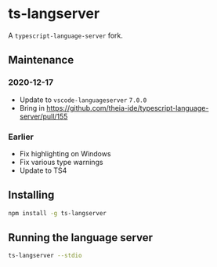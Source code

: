 # ts-langserver

A `typescript-language-server` fork.

## Maintenance

### 2020-12-17

- Update to `vscode-languageserver` `7.0.0`
- Bring in https://github.com/theia-ide/typescript-language-server/pull/155

### Earlier

- Fix highlighting on Windows
- Fix various type warnings
- Update to TS4

## Installing

```sh
npm install -g ts-langserver
```

## Running the language server

```sh
ts-langserver --stdio
```
